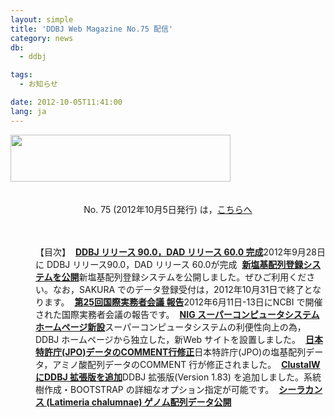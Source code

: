 ```yaml
---
layout: simple
title: 'DDBJ Web Magazine No.75 配信'
category: news
db:
  - ddbj

tags:
  - お知らせ

date: 2012-10-05T11:41:00
lang: ja
---
```


<html><img src="{{ site.baseurl }}/assets/images/news/webmag0529.gif" alt="" title="webmag0529" width="352" height="75" class="aligncenter size-full wp-image-20458"><br><br><br>
<center>No. 75 (2012年10月5日発行) は，<a href="{{ site.baseurl }}/assets/files/pdf/activities/No75.pdf">こちらへ</a></center><br><br>

<dl>
    <dd>【目次】<img src="/wp-content/uploads/arrow_l_01.gif" alt="" title="arrow_l_01" width="4" height="8" class="alignnone size-full wp-image-11386"> <b><a href="{{ site.baseurl }}/assets/files/pdf/activities/No75.pdf" target="_blank">DDBJ リリース 90.0，DAD リリース 60.0 完成</a></b>2012年9月28日に DDBJ リリース90.0，DAD リリース 60.0が完成<img src="/wp-content/uploads/arrow_l_01.gif" alt="" title="arrow_l_01" width="4" height="8" class="alignnone size-full wp-image-11386"> <b><a href="{{ site.baseurl }}/assets/files/pdf/activities/No75.pdf" target="_blank">新塩基配列登録システムを公開</a></b>新塩基配列登録システムを公開しました。ぜひご利用ください。なお，SAKURA でのデータ登録受付は，2012年10月31日で終了となります。<img src="/wp-content/uploads/arrow_l_01.gif" alt="" title="arrow_l_01" width="4" height="8" class="alignnone size-full wp-image-11386"> <b><a href="{{ site.baseurl }}/assets/files/pdf/activities/No75.pdf" target="_blank">第25回国際実務者会議 報告</a></b>2012年6月11日-13日にNCBI で開催された国際実務者会議の報告です。<img src="/wp-content/uploads/arrow_l_01.gif" alt="" title="arrow_l_01" width="4" height="8" class="alignnone size-full wp-image-11386"> <b><a href="{{ site.baseurl }}/assets/files/pdf/activities/No75.pdf" target="_blank">NIG スーパーコンピュータシステム ホームページ新設</a></b>スーパーコンピュータシステムの利便性向上の為，DDBJ ホームページから独立した，新Web サイトを設置しました。<img src="/wp-content/uploads/arrow_l_01.gif" alt="" title="arrow_l_01" width="4" height="8" class="alignnone size-full wp-image-11386"> <b><a href="{{ site.baseurl }}/assets/files/pdf/activities/No75.pdf" target="_blank">日本特許庁(JPO)データのCOMMENT行修正</a></b>日本特許庁(JPO)の塩基配列データ，アミノ酸配列データのCOMMENT 行が修正されました。<img src="/wp-content/uploads/arrow_l_01.gif" alt="" title="arrow_l_01" width="4" height="8" class="alignnone size-full wp-image-11386"> <b><a href="{{ site.baseurl }}/assets/files/pdf/activities/No75.pdf" target="_blank">ClustalW にDDBJ 拡張版を追加</a></b>DDBJ 拡張版(Version 1.83) を追加しました。系統樹作成・BOOTSTRAP の詳細なオプション指定が可能です。<img src="/wp-content/uploads/arrow_l_01.gif" alt="" title="arrow_l_01" width="4" height="8" class="alignnone size-full wp-image-11386"> <b><a href="{{ site.baseurl }}/assets/files/pdf/activities/No75.pdf" target="_blank">シーラカンス (Latimeria chalumnae) ゲノム配列データ公開</a></b></dd>
</dl>
</html>
